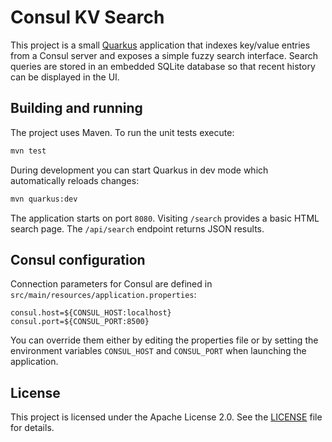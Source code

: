 # Consul KV Search

This project is a small [Quarkus](https://quarkus.io/) application that indexes key/value entries from a Consul server and exposes a simple fuzzy search interface. Search queries are stored in an embedded SQLite database so that recent history can be displayed in the UI.

## Building and running

The project uses Maven. To run the unit tests execute:

```bash
mvn test
```

During development you can start Quarkus in dev mode which automatically reloads changes:

```bash
mvn quarkus:dev
```

The application starts on port `8080`. Visiting `/search` provides a basic HTML search page. The `/api/search` endpoint returns JSON results.

## Consul configuration

Connection parameters for Consul are defined in `src/main/resources/application.properties`:

```
consul.host=${CONSUL_HOST:localhost}
consul.port=${CONSUL_PORT:8500}
```

You can override them either by editing the properties file or by setting the environment variables `CONSUL_HOST` and `CONSUL_PORT` when launching the application.

## License

This project is licensed under the Apache License 2.0. See the [LICENSE](LICENSE) file for details.
